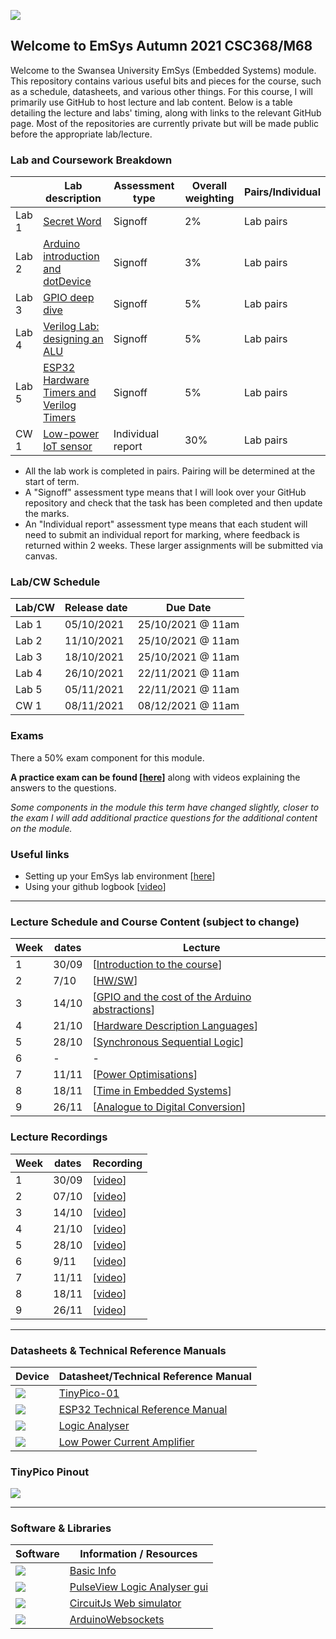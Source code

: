 ![](imgs/EmSysLogo.svg)
## Welcome to EmSys Autumn 2021 CSC368/M68
Welcome to the Swansea University EmSys (Embedded Systems) module. 
This repository contains various useful bits and pieces for the course, such as a schedule, datasheets, and various other things.
For this course, I will primarily use GitHub to host lecture and lab content. Below is a table detailing the lecture and labs' timing, along with links to the relevant GitHub page. Most of the repositories are currently private but will be made public before the appropriate lab/lecture. 

### Lab and Coursework Breakdown
|            | Lab description                                                                | Assessment type   | Overall weighting | Pairs/Individual |
|------------|--------------------------------------------------------------------------------|-------------------|-------------------|------------------|
| Lab 1      | [Secret Word](https://github.com/STFleming/EmSys_21A_lab1)                     | Signoff           | 2%                | Lab pairs        |
| Lab 2      | [Arduino introduction and dotDevice](https://github.com/STFleming/EmSys_21A_lab2)  | Signoff           | 3%                | Lab pairs        |
| Lab 3      | [GPIO deep dive](https://github.com/STFleming/EmSys_21A_lab3)                  | Signoff           | 5%                | Lab pairs        |
| Lab 4      | [Verilog Lab: designing an ALU](https://github.com/STFleming/emsys_21A_lab4)   | Signoff           | 5%                | Lab pairs        |
| Lab 5      | [ESP32 Hardware Timers and Verilog Timers](https://github.com/STFleming/emsys_21A_lab5)                                            | Signoff           | 5%                | Lab pairs        |
| CW 1       | [Low-power IoT sensor](https://github.com/STFleming/emsys_21A_cw)                   | Individual report | 30%               | Lab pairs        |

* All the lab work is completed in pairs. Pairing will be determined at the start of term.
* A "Signoff" assessment type means that I will look over your GitHub repository and check that the task has been completed and then update the marks. 
* An "Individual report" assessment type means that each student will need to submit an individual report for marking, where feedback is returned within 2 weeks. These larger assignments will be submitted via canvas. 

### Lab/CW Schedule 

|  Lab/CW                                | Release date       | Due Date          |
|----------------------------------------|--------------------|-------------------|
|  Lab 1                                 | 05/10/2021         | 25/10/2021 @ 11am |
|  Lab 2                                 | 11/10/2021         | 25/10/2021 @ 11am |
|  Lab 3                                 | 18/10/2021         | 25/10/2021 @ 11am |
|  Lab 4                                 | 26/10/2021         | 22/11/2021 @ 11am |
|  Lab 5                                 | 05/11/2021         | 22/11/2021 @ 11am |
|  CW 1                                  | 08/11/2021         | 08/12/2021 @ 11am |


### Exams
There a 50% exam component for this module. 

__A practice exam can be found [[here](https://github.com/STFleming/EmSysPracticeExam)]__ along with videos explaining the answers to the questions.

_Some components in the module this term have changed slightly, closer to the exam I will add additional practice questions for the additional content on the module._

### Useful links
* Setting up your EmSys lab environment [[here](https://github.com/STFleming/EmSys_labSetup)]
* Using your github logbook [[video](https://www.youtube.com/watch?v=YTgEFzmuQWE)]

-----------------------------------------------------------------------------------
### Lecture Schedule and Course Content (subject to change)
| Week  | dates       | Lecture 			                                                          | 				                                                                                     | 
|-------|-------------|-------------------------------------------------------------------------------------------|------------------------------------------------------------------------------------------------------------------|
| 1     |  30/09   |  [[Introduction to the course](https://github.com/STFleming/EmSys_21A_Lecture1)]                               |                                                 |
| 2     |  7/10    |  [[HW/SW](https://github.com/STFleming/EmSys_21A_Lecture2)]                               |                                                 |
| 3     |  14/10    | [[GPIO and the cost of the Arduino abstractions](https://github.com/STFleming/EmSys_GPIO_and_Abstraction_Costs)]                               |                                                 |
| 4     |  21/10    | [[Hardware Description Languages](https://github.com/STFleming/EmSys_Hardware_Description_Languages)]                               |                                                 |
| 5     |  28/10    | [[Synchronous Sequential Logic](https://github.com/STFleming/EmSys_Sequential_Logic)]                          |                                                 |
| 6     |   -    | -    |                                                 |
| 7     |   11/11    | [[Power Optimisations](https://github.com/STFleming/EmSys_Power_and_CW)]    |                                                 |
| 8     |   18/11    | [[Time in Embedded Systems](https://github.com/STFleming/emsys_21a_wcet)]    |                                                 |
| 9     |   26/11    | [[Analogue to Digital Conversion](https://stfleming.github.io/emsys_21a_analogue_and_digital/)]    |                                                 |


### Lecture Recordings
| Week  | dates       |  Recording                                                                                |
|-------|-------------|-------------------------------------------------------------------------------------------|
| 1     |  30/09      | [[video](https://swanseauniversity.zoom.us/rec/share/z19jZZvR1iy7D_5DGU_HRE2N8n-xzmR4a5qG0sIhJAAkmrto7c68r5DbLlyQNWRq.nEJyq6mEGpcsFsVJ)]                                                                                           |          
| 2     |  07/10      | [[video](https://swanseauniversity.zoom.us/rec/share/XfrZWC1erWqmQWKa6U2qrkDwb2RJjzE9alv8ozRDvDWq0-nu-ps9QDmcYraAxltS.-zQx4cnKkFVtY-e8?startTime=1633610700000)]                                                                                           |          
| 3     |  14/10      | [[video](https://swanseauniversity.zoom.us/rec/play/A8RBclaX4TlrNoBCyfGxA9FXxaHdIP6-GjN7PJHwRoL8x9hDiV-yap2nf_K5txCV9KRnI9IjlwD638LV.DTG_IWEC32C_jvtH?startTime=1634215328000)]                                                                                           |          
| 4     |  21/10      | [[video](https://swanseauniversity.zoom.us/rec/play/jRNhaI29sOGrarpnjqEhOeSkZzyyxDSETOonRDHR0clws2s4De9hyjkORMdXi9olymIX8Pqpyf9FkBHc.Yk9F0Au2HPSdEjWs?startTime=1634818658000)]                                                                                           |          
| 5     |  28/10      | [[video](https://swanseauniversity.zoom.us/rec/share/7txON84ZVY0688wAaKXllfzzdBwpQettMSOYITK_cQepj_Cti0BxICs0g7-3f9c.-5zbg0tQLBfVHhU3)]                                                                                           |          
| 6     |  9/11      | [[video](https://youtu.be/XMJrXcN7FpA)]                                                                                           |          
| 7     |  11/11      | [[video](https://swanseauniversity.zoom.us/rec/share/MM5dIhzFpzNkK1BrvSo1iT7E3kMMqxq0SPNj5jOTINHxXEgwXbCSLUXbfnt4PVuh._oo4GiNZ9BaiTMFz?startTime=1636638716000)]                                                                                           |          
| 8     |  18/11      | [[video](https://swanseauniversity.zoom.us/rec/share/x9Rv1CdnX5R8VIthJ52w_S8oJ8wU0-MwGif1Amywby_vGbS1FzTMEUmrqE_djFql.tzPqu-Z_rLz0iHp-?startTime=1637243524000)]                                                                                           |          
| 9     |  26/11      | [[video](https://swanseauniversity.zoom.us/rec/share/bEl3IOv4x8q2Ru5V10FO5Sror7M529MmtmEOIfIKp5bIteEA9oE4NRZ4hBw7molY.sIwLNf6wDs2SKo5P?startTime=1637848361000)]                                                                                           |          


-----------------------------------------------------------------------------------
### Datasheets & Technical Reference Manuals
| Device                       | Datasheet/Technical Reference Manual                                                                                                               |
|------------------------------|----------------------------------------------------------------------------------------------------------------------------------------------------|
| ![](imgs/tp_small.jpg)       | [TinyPico-01](https://www.tinypico.com/ )                                                                                                                                   |
| ![](imgs/esp32_small.jpg)    | [ESP32 Technical Reference Manual](https://www.espressif.com/sites/default/files/documentation/esp32_technical_reference_manual_en.pdf)            |
| ![](imgs/logic_analyser_small.jpg) | [Logic Analyser](https://cdn.shopify.com/s/files/1/1509/1638/files/Logic_Analyzer_Datasheet_e6569a64-4910-4661-9ef3-f431019ab753.pdf?v=1610445451) |
| ![](imgs/currentRanger_small.jpg) | [Low Power Current Amplifier](https://lowpowerlab.com/guide/currentranger/specs-architecture/) |

### TinyPico Pinout
![](imgs/tinypico-specs-v2.jpg)

-----------------------------------------------------------------------------------

### Software & Libraries
|  Software   |   Information / Resources  |
|-------------|----------------------------|
| ![](imgs/arduino_small.png) | [Basic Info](https://www.arduino.cc/en/Tutorial/BuiltInExamples) |
| ![](imgs/sigrok_small.png) | [PulseView Logic Analyser gui](https://sigrok.org/wiki/PulseView) |
| ![](imgs/circuitjs_small.gif)    | [CircuitJs Web simulator](https://www.falstad.com/circuit/circuitjs.html) |
| ![](imgs/github_small.png)    |  [ArduinoWebsockets](https://github.com/gilmaimon/ArduinoWebsockets) |
